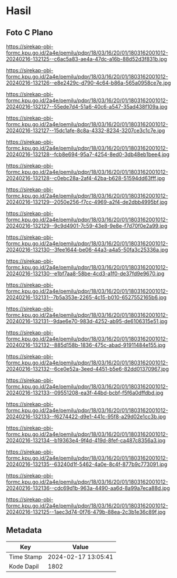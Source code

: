 # Hasil

## Foto C Plano

https://sirekap-obj-formc.kpu.go.id/2a4e/pemilu/pdpr/18/03/16/20/01/1803162001012-20240216-132125--c6ac5a83-ae4a-47dc-a16b-88d52d3f831b.jpg

https://sirekap-obj-formc.kpu.go.id/2a4e/pemilu/pdpr/18/03/16/20/01/1803162001012-20240216-132126--e8e2429c-d790-4c64-b86a-565a0958ce7e.jpg

https://sirekap-obj-formc.kpu.go.id/2a4e/pemilu/pdpr/18/03/16/20/01/1803162001012-20240216-132127--55ede7d4-51a6-40c6-a547-35ad438f109a.jpg

https://sirekap-obj-formc.kpu.go.id/2a4e/pemilu/pdpr/18/03/16/20/01/1803162001012-20240216-132127--15dc1afe-8c8a-4332-8234-3207ce3c1c7e.jpg

https://sirekap-obj-formc.kpu.go.id/2a4e/pemilu/pdpr/18/03/16/20/01/1803162001012-20240216-132128--fcb8e694-95a7-4254-8ed0-3db48eb1bee4.jpg

https://sirekap-obj-formc.kpu.go.id/2a4e/pemilu/pdpr/18/03/16/20/01/1803162001012-20240216-132128--c0ebc28a-2af4-42ba-b628-51594dd63fff.jpg

https://sirekap-obj-formc.kpu.go.id/2a4e/pemilu/pdpr/18/03/16/20/01/1803162001012-20240216-132129--2050e256-f7cc-4969-a2f4-de2dbb4995bf.jpg

https://sirekap-obj-formc.kpu.go.id/2a4e/pemilu/pdpr/18/03/16/20/01/1803162001012-20240216-132129--9c9d4901-7c59-43e8-9e8e-f7d70f0e2a99.jpg

https://sirekap-obj-formc.kpu.go.id/2a4e/pemilu/pdpr/18/03/16/20/01/1803162001012-20240216-132130--3fee1644-be06-44a3-a4a5-50fa3c25336a.jpg

https://sirekap-obj-formc.kpu.go.id/2a4e/pemilu/pdpr/18/03/16/20/01/1803162001012-20240216-132130--e1bf7aa8-58be-4cd3-a1f0-de37fd9e9670.jpg

https://sirekap-obj-formc.kpu.go.id/2a4e/pemilu/pdpr/18/03/16/20/01/1803162001012-20240216-132131--7b5a353e-2265-4c15-b010-6527552165b6.jpg

https://sirekap-obj-formc.kpu.go.id/2a4e/pemilu/pdpr/18/03/16/20/01/1803162001012-20240216-132131--9dae6e70-983d-4252-ab95-de6106315e51.jpg

https://sirekap-obj-formc.kpu.go.id/2a4e/pemilu/pdpr/18/03/16/20/01/1803162001012-20240216-132132--885d158b-1836-475c-abad-91911484e155.jpg

https://sirekap-obj-formc.kpu.go.id/2a4e/pemilu/pdpr/18/03/16/20/01/1803162001012-20240216-132132--6ce0e52a-3eed-4451-b5e6-82dd01370967.jpg

https://sirekap-obj-formc.kpu.go.id/2a4e/pemilu/pdpr/18/03/16/20/01/1803162001012-20240216-132133--09551208-ea3f-44bd-bcbf-f5f6a0dffdbd.jpg

https://sirekap-obj-formc.kpu.go.id/2a4e/pemilu/pdpr/18/03/16/20/01/1803162001012-20240216-132133--f6274422-d9e1-441c-95f8-a29d02e1cc3b.jpg

https://sirekap-obj-formc.kpu.go.id/2a4e/pemilu/pdpr/18/03/16/20/01/1803162001012-20240216-132134--b19363e4-9f4d-419d-8fef-ca487c8356a3.jpg

https://sirekap-obj-formc.kpu.go.id/2a4e/pemilu/pdpr/18/03/16/20/01/1803162001012-20240216-132135--63240d1f-5462-4a0e-8c4f-877b9c773091.jpg

https://sirekap-obj-formc.kpu.go.id/2a4e/pemilu/pdpr/18/03/16/20/01/1803162001012-20240216-132136--cdc69d1b-963a-4490-aa6d-8a99a7eca88d.jpg

https://sirekap-obj-formc.kpu.go.id/2a4e/pemilu/pdpr/18/03/16/20/01/1803162001012-20240216-132125--1aec3d74-0f76-479b-88ea-2c3b1e36c89f.jpg


## Metadata

| Key        | Value               |
| ---------- | ------------------- |
| Time Stamp | 2024-02-17 13:05:41 |
| Kode Dapil | 1802                |



